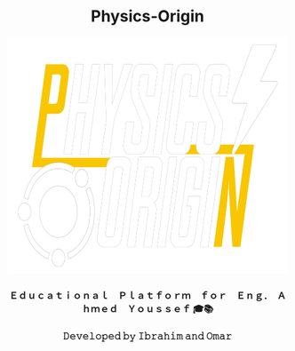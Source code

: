 <h1 align='center'>Physics-Origin</h1>

<p align='center'><img src="https://raw.githubusercontent.com/ibrahim317/physics-origin/main/public/assets/design.png" alt="Physics Origin" width="687" height="428"></p>

<h3 align='center'>Ｅｄｕｃａｔｉｏｎａｌ　Ｐｌａｔｆｏｒｍ　ｆｏｒ　Ｅｎｇ．　Ａｈｍｅｄ　Ｙｏｕｓｓｅｆ 🎓📚</h3>

<h3 align='center'>𝙳𝚎𝚟𝚎𝚕𝚘𝚙𝚎𝚍 𝚋𝚢 𝙸𝚋𝚛𝚊𝚑𝚒𝚖 𝚊𝚗𝚍 𝙾𝚖𝚊𝚛</h3>
<h2 align='center>@𝙸𝚋𝚛𝚊𝚑𝚒𝚖𝟹𝟽  @𝙼𝟷𝚐𝚑𝚝𝚢𝙼𝚞𝚜𝚑𝚛𝚘𝚘𝚖 .</h2>
